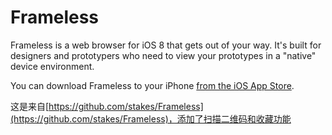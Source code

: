 Frameless
=========

Frameless is a web browser for iOS 8 that gets out of your way. It's built for designers and prototypers who need to view your prototypes in a "native" device environment.

You can download Frameless to your iPhone [from the iOS App Store](https://itunes.apple.com/us/app/id933580264).


这是来自[https://github.com/stakes/Frameless](https://github.com/stakes/Frameless)，添加了扫描二维码和收藏功能


